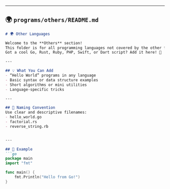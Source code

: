 
---

## 🌍 `programs/others/README.md`

```markdown
# 🌍 Other Languages

Welcome to the **Others** section!  
This folder is for all programming languages not covered by the other folders.  
Got a cool Go, Rust, Ruby, PHP, Swift, or Dart script? Add it here! 🚀

---

## 💡 What You Can Add
- “Hello World” programs in any language
- Basic syntax or data structure examples
- Short algorithms or mini utilities
- Language-specific tricks

---

## 🧩 Naming Convention
Use clear and descriptive filenames:
- hello_world.go
- factorial.rs
- reverse_string.rb


---

## 🧠 Example
```go
package main
import "fmt"

func main() {
    fmt.Println("Hello from Go!")
}
